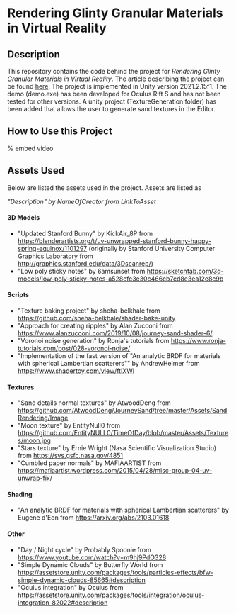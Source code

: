 # Rendering Glinty Granular Materials in Virtual Reality

## Description

This repository contains the code behind the project for _Rendering Glinty Granular Materials in Virtual Reality_. 
The article describing the project can be found [here](https://www.google.com/webhp?hl=da&sa=X&ved=0ahUKEwja-9SS5tn3AhVxSvEDHbrrB04QPAgI). 
The project is implemented in Unity version 2021.2.15f1.
The demo (demo.exe) has been developed for Oculus Rift S and has not been tested for other versions. 
A unity project (TextureGeneration folder) has been added that allows the user to generate sand textures in the Editor.

## How to Use this Project

% embed video

## Assets Used

Below are listed the assets used in the project. 
Assets are listed as 

_"Description" by NameOfCreator from LinkToAsset_

#### 3D Models

- "Updated Stanford Bunny" by KickAir_8P from https://blenderartists.org/t/uv-unwrapped-stanford-bunny-happy-spring-equinox/1101297 (originally by Stanford University Computer Graphics Laboratory from http://graphics.stanford.edu/data/3Dscanrep/)
- "Low poly sticky notes" by 6amsunset from https://sketchfab.com/3d-models/low-poly-sticky-notes-a528cfc3e30c466cb7cd8e3ea12e8c9b 

#### Scripts

- "Texture baking project" by sheha-belkhale from https://github.com/sneha-belkhale/shader-bake-unity 
- "Approach for creating ripples" by Alan Zucconi from https://www.alanzucconi.com/2019/10/08/journey-sand-shader-6/ 
- "Voronoi noise generation" by Ronja's tutorials from https://www.ronja-tutorials.com/post/028-voronoi-noise/
- "Implementation of the fast version of "An analytic BRDF for materials with spherical Lambertian scatterers"" by AndrewHelmer from https://www.shadertoy.com/view/ftlXWl 

#### Textures

- "Sand details normal textures" by AtwoodDeng from https://github.com/AtwoodDeng/JourneySand/tree/master/Assets/SandRendering/Image
- "Moon texture" by EntityNull0 from https://github.com/EntityNULL0/TimeOfDay/blob/master/Assets/Textures/moon.jpg
- "Stars texture" by Ernie Wright (Nasa Scientific Visualization Studio) from https://svs.gsfc.nasa.gov/4851
- "Cumbled paper normals" by MAFIAARTIST from https://mafiaartist.wordpress.com/2015/04/28/misc-group-04-uv-unwrap-fix/

#### Shading

- "An analytic BRDF for materials with spherical Lambertian scatterers" by Eugene d'Eon from https://arxiv.org/abs/2103.01618

#### Other

- "Day / Night cycle" by Probably Spoonie from https://www.youtube.com/watch?v=m9hj9PdO328
- "Simple Dynamic Clouds" by Butterfly World from https://assetstore.unity.com/packages/tools/particles-effects/bfw-simple-dynamic-clouds-85665#description 
- "Oculus integration" by Oculus from https://assetstore.unity.com/packages/tools/integration/oculus-integration-82022#description

